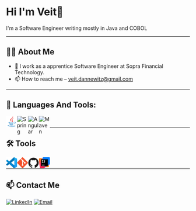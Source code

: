 # Hi I'm Veit👋

I'm a Software Engineer writing mostly in Java and COBOL

---

## 🧑‍💻 About Me

- 🔭 I work as a apprentice Software Engineer at Sopra Financial Technology.
- 📫 How to reach me – veit.dannewitz@gmail.com

---

## 🚀 Languages And Tools:

<img align="left" alt="Java" width="30px" src="https://raw.githubusercontent.com/devicons/devicon/master/icons/java/java-original.svg" />
<img align="left" alt="Spring" width="30px" src="https://cdn.jsdelivr.net/gh/devicons/devicon@latest/icons/spring/spring-original-wordmark.svg" />         
<img align="left" alt="Angular" width="30px" src="https://cdn.jsdelivr.net/gh/devicons/devicon@latest/icons/angular/angular-original.svg" />
<img align="left" alt="Maven" width="30px" src="https://cdn.jsdelivr.net/gh/devicons/devicon@latest/icons/maven/maven-original-wordmark.svg" />
          
          
          
<br/>

---

## 🛠 Tools

<img align="left" alt="VS Code" width="30px" src="https://raw.githubusercontent.com/devicons/devicon/master/icons/vscode/vscode-original.svg" />
<img align="left" alt="Git" width="30px" src="https://raw.githubusercontent.com/devicons/devicon/master/icons/git/git-original.svg" />
<img align="left" alt="GitHub" width="30px" src="https://raw.githubusercontent.com/devicons/devicon/master/icons/github/github-original.svg" />
<img align="left" alt="IntelliJ" width="30px" src="https://raw.githubusercontent.com/devicons/devicon/master/icons/intellij/intellij-original.svg" />
<br/>

---

## 📫 Contact Me

[![LinkedIn](https://img.shields.io/badge/LinkedIn-blue?logo=linkedin&style=for-the-badge)](https://www.linkedin.com/in/veit-dannewitz-5249a4362)
[![Email](https://img.shields.io/badge/Email-white?logo=gmail&style=for-the-badge)](mailto:veit.dannewitz@gmail.com)
